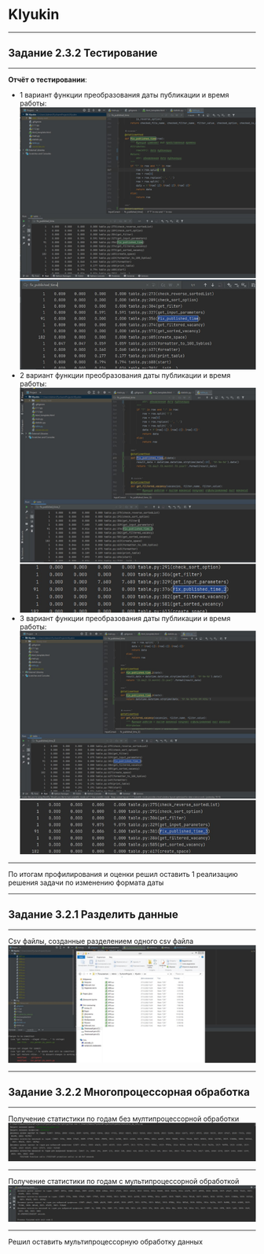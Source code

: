 # Klyukin
___
## Задание 2.3.2 Тестирование
___
__Отчёт о тестировании__:

* 1 вариант функции преобразования даты публикации и время работы: 
![image](img/img1.jpg)
![image](img/img11.jpg)
* 2 вариант функции преобразования даты публикации и время работы: 
![image](img/img2.jpg)
![image](img/img22.jpg)
* 3 вариант функции преобразования даты публикации и время работы: 
![image](img/img3.jpg)
![image](img/img33.jpg)
___
По итогам профилирования и оценки решил оставить 1 реализацию решения задачи по изменению формата даты
___
## Задание 3.2.1 Разделить данные
___
Csv файлы, созданные разделением одного csv файла 
![image](img/img3.2.1.JPG)
___
## Задание 3.2.2 Многопроцессорная обработка
___
Получение статистики по годам без мултипроцессорной обработки
![image](img/img3.2.2.JPG)
___
Получение статистики по годам с мультипроцессорной обработкой
![image](img/img3.2.22.JPG)
___
Решил оставить мультипроцессорную обработку данных